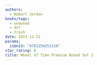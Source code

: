 ```yaml
---
authors:
  - Robert Jordan
books/tags:
  - unowned
  - dnf
  - trash
date: 2021-11-21
params:
  isbn13: "9781250251510"
star_rating: 0
title: Wheel of Time Premium Boxed Set I
---
```


<!--more-->
